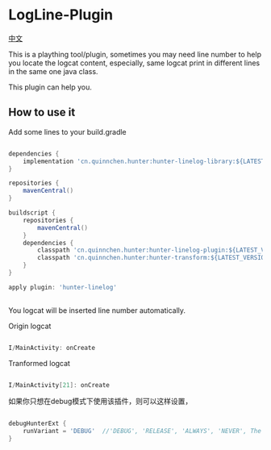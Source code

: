 # LogLine-Plugin

[中文](https://github.com/Leaking/Hunter/blob/master/README_hunter_logline_ch.md)

This is a plaything tool/plugin, sometimes you may need line number to help you locate the logcat content,
especially, same logcat print in different lines in the same one java class.

This plugin can help you.

## How to use it

Add some lines to your build.gradle

```groovy

dependencies {
    implementation 'cn.quinnchen.hunter:hunter-linelog-library:${LATEST_VERSION_IN_README}'
}

repositories {
    mavenCentral()
}

buildscript {
    repositories {
        mavenCentral()
    }
    dependencies {
        classpath 'cn.quinnchen.hunter:hunter-linelog-plugin:${LATEST_VERSION_IN_README}'
        classpath 'cn.quinnchen.hunter:hunter-transform:${LATEST_VERSION_IN_README}'
    }
}

apply plugin: 'hunter-linelog'
    
```

You logcat will be inserted line number automatically.


Origin logcat

```java

I/MainActivity: onCreate

```
Tranformed logcat

```java

I/MainActivity[21]: onCreate

```  

如果你只想在debug模式下使用该插件，则可以这样设置，

```groovy

debugHunterExt {
    runVariant = 'DEBUG'  //'DEBUG', 'RELEASE', 'ALWAYS', 'NEVER', The 'ALWAYS' is default value
}